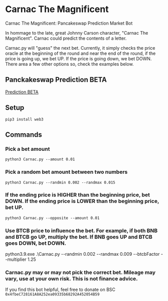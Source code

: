 # Carnac The Magnificent
 Carnac The Magnificent: Pancakeswap Prediction Market Bot

In hommage to the late, great Johnny Carson character, "Carnac The Magnificent". Carnac could predict the contents of a letter.

Carnac.py will "guess" the next bet. Currently, it simply checks the price oracle at the beginning of the round and near the end of the round, if the price is going up, we bet UP. If the price is going down, we bet DOWN. There area a few other options so, check the examples below.


## Panckakeswap Prediction BETA
[Prediction BETA](https://pancakeswap.finance/prediction)

## Setup

```pip3 install web3```

## Commands

### Pick a bet amount

```python3 Carnac.py --amount 0.01```

### Pick a random bet amount between two numbers

```python3 Carnac.py --randmin 0.002 --randmax 0.015```

### If the ending price is HIGHER than the beginning price, bet DOWN. If the ending price is LOWER than the beginning price, bet UP.

```python3 Carnac.py --opposite --amount 0.01```

### Use BTCB price to influence the bet. For example, if both BNB and BTCB go UP, multiply the bet. If BNB goes UP and BTCB goes DOWN, bet DOWN.
python3.9.exe .\Carnac.py --randmin 0.002 --randmax 0.009 --btcbFactor --multiplier 1.25


### Carnac.py may or may not pick the correct bet. Mileage may vary, use at your own risk. This is not finance advice. 

If you find this bot helpful, feel free to donate on BSC ```0x4fbeC728161A8A252ea09335b68292A452054B59```